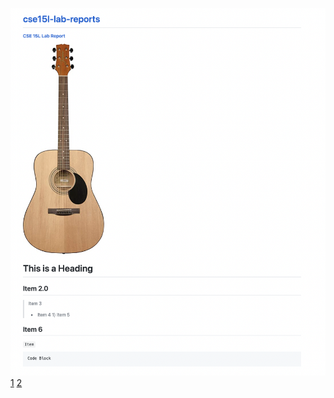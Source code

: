 ![Image](one.png)
[1](lab-report-1-week-2.html)
[2](https://jphung101.github.io/cse15l-lab-reports/lab-report-1-week-2.html)
